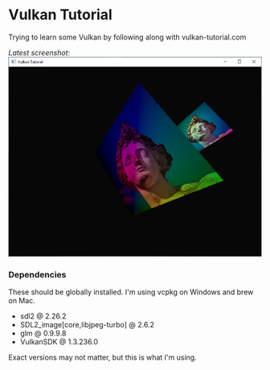Vulkan Tutorial
==================

Trying to learn some Vulkan by following along with vulkan-tutorial.com

*Latest screenshot:*
![](screenshot.png)

### Dependencies

These should be globally installed. I'm using vcpkg on Windows and brew on Mac.

- sdl2 @ 2.26.2
- SDL2_image[core,libjpeg-turbo] @ 2.6.2
- glm @ 0.9.9.8
- VulkanSDK @ 1.3.236.0

Exact versions may not matter, but this is what I'm using.
